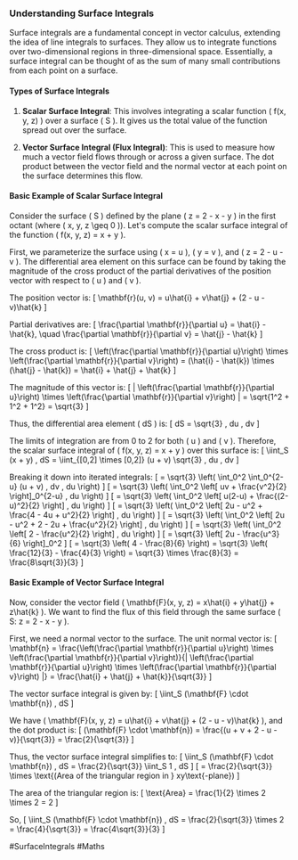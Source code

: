 ### Understanding Surface Integrals

Surface integrals are a fundamental concept in vector calculus, extending the idea of line integrals to surfaces. They allow us to integrate functions over two-dimensional regions in three-dimensional space. Essentially, a surface integral can be thought of as the sum of many small contributions from each point on a surface.

#### Types of Surface Integrals

1. **Scalar Surface Integral**: This involves integrating a scalar function \( f(x, y, z) \) over a surface \( S \). It gives us the total value of the function spread out over the surface.
   
2. **Vector Surface Integral (Flux Integral)**: This is used to measure how much a vector field flows through or across a given surface. The dot product between the vector field and the normal vector at each point on the surface determines this flow.

#### Basic Example of Scalar Surface Integral

Consider the surface \( S \) defined by the plane \( z = 2 - x - y \) in the first octant (where \( x, y, z \geq 0 \)). Let's compute the scalar surface integral of the function \( f(x, y, z) = x + y \).

First, we parameterize the surface using \( x = u \), \( y = v \), and \( z = 2 - u - v \). The differential area element on this surface can be found by taking the magnitude of the cross product of the partial derivatives of the position vector with respect to \( u \) and \( v \).

The position vector is:
\[ \mathbf{r}(u, v) = u\hat{i} + v\hat{j} + (2 - u - v)\hat{k} \]

Partial derivatives are:
\[ \frac{\partial \mathbf{r}}{\partial u} = \hat{i} - \hat{k}, \quad \frac{\partial \mathbf{r}}{\partial v} = \hat{j} - \hat{k} \]

The cross product is:
\[ \left(\frac{\partial \mathbf{r}}{\partial u}\right) \times \left(\frac{\partial \mathbf{r}}{\partial v}\right) = (\hat{i} - \hat{k}) \times (\hat{j} - \hat{k}) = \hat{i} + \hat{j} + \hat{k} \]

The magnitude of this vector is:
\[ \| \left(\frac{\partial \mathbf{r}}{\partial u}\right) \times \left(\frac{\partial \mathbf{r}}{\partial v}\right) \| = \sqrt{1^2 + 1^2 + 1^2} = \sqrt{3} \]

Thus, the differential area element \( dS \) is:
\[ dS = \sqrt{3} \, du \, dv \]

The limits of integration are from 0 to 2 for both \( u \) and \( v \). Therefore, the scalar surface integral of \( f(x, y, z) = x + y \) over this surface is:
\[ \iint_S (x + y) \, dS = \iint_{[0,2] \times [0,2]} (u + v) \sqrt{3} \, du \, dv \]

Breaking it down into iterated integrals:
\[ = \sqrt{3} \left( \int_0^2 \int_0^{2-u} (u + v) \, dv \, du \right) \]
\[ = \sqrt{3} \left( \int_0^2 \left[ uv + \frac{v^2}{2} \right]_0^{2-u} \, du \right) \]
\[ = \sqrt{3} \left( \int_0^2 \left[ u(2-u) + \frac{(2-u)^2}{2} \right] \, du \right) \]
\[ = \sqrt{3} \left( \int_0^2 \left[ 2u - u^2 + \frac{4 - 4u + u^2}{2} \right] \, du \right) \]
\[ = \sqrt{3} \left( \int_0^2 \left[ 2u - u^2 + 2 - 2u + \frac{u^2}{2} \right] \, du \right) \]
\[ = \sqrt{3} \left( \int_0^2 \left[ 2 - \frac{u^2}{2} \right] \, du \right) \]
\[ = \sqrt{3} \left[ 2u - \frac{u^3}{6} \right]_0^2 \]
\[ = \sqrt{3} \left( 4 - \frac{8}{6} \right) = \sqrt{3} \left( \frac{12}{3} - \frac{4}{3} \right) = \sqrt{3} \times \frac{8}{3} = \frac{8\sqrt{3}}{3} \]

#### Basic Example of Vector Surface Integral

Now, consider the vector field \( \mathbf{F}(x, y, z) = x\hat{i} + y\hat{j} + z\hat{k} \). We want to find the flux of this field through the same surface \( S: z = 2 - x - y \).

First, we need a normal vector to the surface. The unit normal vector is:
\[ \mathbf{n} = \frac{\left(\frac{\partial \mathbf{r}}{\partial u}\right) \times \left(\frac{\partial \mathbf{r}}{\partial v}\right)}{\| \left(\frac{\partial \mathbf{r}}{\partial u}\right) \times \left(\frac{\partial \mathbf{r}}{\partial v}\right) \|} = \frac{\hat{i} + \hat{j} + \hat{k}}{\sqrt{3}} \]

The vector surface integral is given by:
\[ \iint_S (\mathbf{F} \cdot \mathbf{n}) \, dS \]

We have \( \mathbf{F}(x, y, z) = u\hat{i} + v\hat{j} + (2 - u - v)\hat{k} \), and the dot product is:
\[ (\mathbf{F} \cdot \mathbf{n}) = \frac{(u + v + 2 - u - v)}{\sqrt{3}} = \frac{2}{\sqrt{3}} \]

Thus, the vector surface integral simplifies to:
\[ \iint_S (\mathbf{F} \cdot \mathbf{n}) \, dS = \frac{2}{\sqrt{3}} \iint_S 1 \, dS \]
\[ = \frac{2}{\sqrt{3}} \times \text{(Area of the triangular region in } xy\text{-plane}) \]

The area of the triangular region is:
\[ \text{Area} = \frac{1}{2} \times 2 \times 2 = 2 \]

So,
\[ \iint_S (\mathbf{F} \cdot \mathbf{n}) \, dS = \frac{2}{\sqrt{3}} \times 2 = \frac{4}{\sqrt{3}} = \frac{4\sqrt{3}}{3} \]

#SurfaceIntegrals #Maths